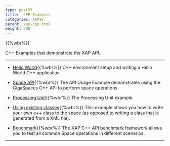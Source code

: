 ```yaml
---
type: post97
title:  CPP Examples
categories: XAP97
parent: xap-cpp.html
weight: 500
---
```


{{%wbr%}}

C++ Examples that demonstrate the XAP API.


<hr/>

- [Hello World](./cpp-api-hello-world-example.html){{%wbr%}}
C++ environment setup and writing a Hello World C++ application.

- [Space API](./cpp-api-usage-example.html){{%wbr%}}
The API Usage Example demonstrates using the GigaSpaces C++ API to perform space operations.

- [Processing Unit](./cpp-processing-unit-example.html){{%wbr%}}
The Processing Unit example.

- [Using existing classes](./cpp-writing-existing-class-to-space.html){{%wbr%}}
This example shows you how to write your own c++ class to the space (as opposed to writing a class that is generated from a XML file).

- [Benchmark]({{%currentadmurl%}}/benchmark-c++.html){{%wbr%}}
The XAP C++ API benchmark framework allows you to test all common Space operations in different scenarios. 

<hr/>
